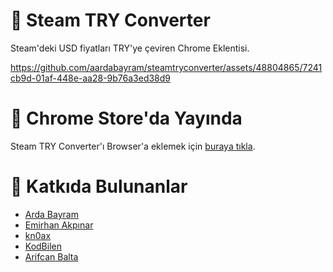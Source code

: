 # 🌿 Steam TRY Converter
Steam'deki USD fiyatları TRY'ye çeviren Chrome Eklentisi.


https://github.com/aardabayram/steamtryconverter/assets/48804865/7241cb9d-01af-448e-aa28-9b76a3ed38d9

# 🌿 Chrome Store'da Yayında

Steam TRY Converter'ı Browser'a eklemek için [buraya tıkla](https://chromewebstore.google.com/detail/steam-try-converter/gloidbmfecaeegfbdjcclcdbfhnnhgmp).


# 🌿 Katkıda Bulunanlar

- [Arda Bayram](https://twitter.com/aardabayram)
- [Emirhan Akpınar](https://twitter.com/emirhanwsd)
- [kn0ax](https://twitter.com/malik_yasar)
- [KodBilen](https://twitter.com/kodbilenadam)
- [Arifcan Balta](https://github.com/baltarifcan) 
